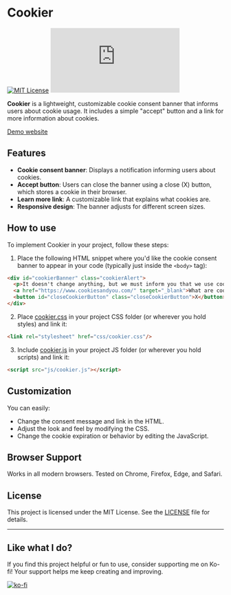 # Cookier

[![MIT License](https://img.shields.io/github/license/Decaded/Cookier)](https://github.com/Decaded/Cookier/blob/master/LICENSE.md)
![Minified Size](https://img.shields.io/github/size/Decaded/Cookier/cookier.js?label=JS%20Size)

**Cookier** is a lightweight, customizable cookie consent banner that informs users about cookie usage. It includes a simple "accept" button and a link for more information about
cookies.

[Demo website](https://decaded.dev/dev/Cookier/)

## Features

- **Cookie consent banner**: Displays a notification informing users about cookies.
- **Accept button**: Users can close the banner using a close (X) button, which stores a cookie in their browser.
- **Learn more link**: A customizable link that explains what cookies are.
- **Responsive design**: The banner adjusts for different screen sizes.

## How to use

To implement Cookier in your project, follow these steps:

1. Place the following HTML snippet where you'd like the cookie consent banner to appear in your code (typically just inside the `<body>` tag):

```html
<div id="cookierBanner" class="cookierAlert">
  <p>It doesn't change anything, but we must inform you that we use cookies.</p>
  <a href="https://www.cookiesandyou.com/" target="_blank">What are cookies?</a>
  <button id="closeCookierButton" class="closeCookierButton">X</button>
</div>
```

2. Place [cookier.css](https://github.com/Decaded/Cookier/blob/master/cookier.css) in your project CSS folder (or wherever you hold styles) and link it:

```html
<link rel="stylesheet" href="css/cookier.css"/>
```

3. Include [cookier.js](https://github.com/Decaded/Cookier/blob/master/cookier.js) in your project JS folder (or wherever you hold scripts) and link it:

```html
<script src="js/cookier.js"></script>
```

## Customization

You can easily:

- Change the consent message and link in the HTML.
- Adjust the look and feel by modifying the CSS.
- Change the cookie expiration or behavior by editing the JavaScript.

## Browser Support

Works in all modern browsers. Tested on Chrome, Firefox, Edge, and Safari.

## License

This project is licensed under the MIT License. See the [LICENSE](LICENSE) file for details.

---

## Like what I do?

If you find this project helpful or fun to use, consider supporting me on Ko-fi! Your support helps me keep creating and improving.

[![ko-fi](https://ko-fi.com/img/githubbutton_sm.svg)](https://ko-fi.com/L3L02XV6J)
